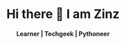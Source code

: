 <h1 align ="center"> Hi there 👋 I am <strong>Zinz</strong></h1>



<h4 align="center"> Learner | Techgeek | Pythoneer</h4>

<!--
**zinzcriz/zinzcriz** is a ✨ _special_ ✨ repository because its `README.md` (this file) appears on your GitHub profile.

Here are some ideas to get you started:

- 🔭 I’m currently working on ...
- 🌱 I’m currently learning ...
- 👯 I’m looking to collaborate on ...
- 🤔 I’m looking for help with ...
- 💬 Ask me about ...
- 📫 How to reach me: ...
- 😄 Pronouns: ...
- ⚡ Fun fact: ...
-->
